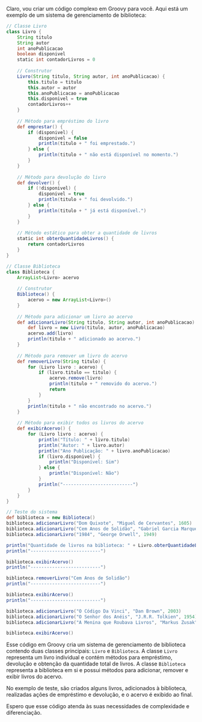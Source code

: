 Claro, vou criar um código complexo em Groovy para você. Aqui está um exemplo de um sistema de gerenciamento de biblioteca:

```groovy
// Classe Livro
class Livro {
    String titulo
    String autor
    int anoPublicacao
    boolean disponivel
    static int contadorLivros = 0
    
    // Construtor
    Livro(String titulo, String autor, int anoPublicacao) {
        this.titulo = titulo
        this.autor = autor
        this.anoPublicacao = anoPublicacao
        this.disponivel = true
        contadorLivros++
    }
    
    // Método para empréstimo do livro
    def emprestar() {
        if (disponivel) {
            disponivel = false
            println(titulo + " foi emprestado.")
        } else {
            println(titulo + " não está disponível no momento.")
        }
    }
    
    // Método para devolução do livro
    def devolver() {
        if (!disponivel) {
            disponivel = true
            println(titulo + " foi devolvido.")
        } else {
            println(titulo + " já está disponível.")
        }
    }
    
    // Método estático para obter a quantidade de livros
    static int obterQuantidadeLivros() {
        return contadorLivros
    }
}

// Classe Biblioteca
class Biblioteca {
    ArrayList<Livro> acervo
    
    // Construtor
    Biblioteca() {
        acervo = new ArrayList<Livro>()
    }
    
    // Método para adicionar um livro ao acervo
    def adicionarLivro(String titulo, String autor, int anoPublicacao) {
        def livro = new Livro(titulo, autor, anoPublicacao)
        acervo.add(livro)
        println(titulo + " adicionado ao acervo.")
    }
    
    // Método para remover um livro do acervo
    def removerLivro(String titulo) {
        for (Livro livro : acervo) {
            if (livro.titulo == titulo) {
                acervo.remove(livro)
                println(titulo + " removido do acervo.")
                return
            }
        }
        println(titulo + " não encontrado no acervo.")
    }
    
    // Método para exibir todos os livros do acervo
    def exibirAcervo() {
        for (Livro livro : acervo) {
            println("Título: " + livro.titulo)
            println("Autor: " + livro.autor)
            println("Ano Publicação: " + livro.anoPublicacao)
            if (livro.disponivel) {
                println("Disponível: Sim")
            } else {
                println("Disponível: Não")
            }
            println("--------------------------")
        }
    }
}

// Teste do sistema
def biblioteca = new Biblioteca()
biblioteca.adicionarLivro("Dom Quixote", "Miguel de Cervantes", 1605)
biblioteca.adicionarLivro("Cem Anos de Solidão", "Gabriel Garcia Marquez", 1967)
biblioteca.adicionarLivro("1984", "George Orwell", 1949)

println("Quantidade de livros na biblioteca: " + Livro.obterQuantidadeLivros())
println("--------------------------")

biblioteca.exibirAcervo()
println("--------------------------")

biblioteca.removerLivro("Cem Anos de Solidão")
println("--------------------------")

biblioteca.exibirAcervo()
println("--------------------------")

biblioteca.adicionarLivro("O Código Da Vinci", "Dan Brown", 2003)
biblioteca.adicionarLivro("O Senhor dos Anéis", "J.R.R. Tolkien", 1954)
biblioteca.adicionarLivro("A Menina que Roubava Livros", "Markus Zusak", 2005)

biblioteca.exibirAcervo()
```

Esse código em Groovy cria um sistema de gerenciamento de biblioteca contendo duas classes principais: `Livro` e `Biblioteca`. A classe `Livro` representa um livro individual e contém métodos para empréstimo, devolução e obtenção da quantidade total de livros. A classe `Biblioteca` representa a biblioteca em si e possui métodos para adicionar, remover e exibir livros do acervo.

No exemplo de teste, são criados alguns livros, adicionados à biblioteca, realizadas ações de empréstimo e devolução, e o acervo é exibido ao final.

Espero que esse código atenda às suas necessidades de complexidade e diferenciação.